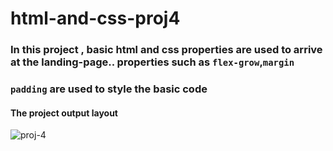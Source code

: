 # html-and-css-proj4

### In this project , basic html and css properties are used to arrive at the landing-page.. properties such as `flex-grow`,`margin`
### `padding` are used to style the basic code

#### The project output layout

![proj-4](https://user-images.githubusercontent.com/112842592/205063883-b7ec9e7a-791d-4198-b17a-8b1baf1e72b2.png)



